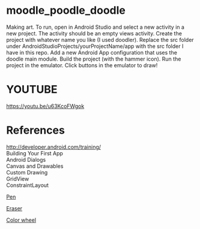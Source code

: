 # moodle_poodle_doodle
Making art.
To run, open in Android Studio and select a new activity in a new project.
The activity should be an empty views activity.
Create the project with whatever name you like (I used doodler).
Replace the src folder under AndroidStudioProjects/yourProjectName/app
with the src folder I have in this repo.
Add a new Android App configuration that uses the doodle main module.
Build the project (with the hammer icon).
Run the project in the emulator.
Click buttons in the emulator to draw!
# YOUTUBE
https://youtu.be/u63KcoFWgok
# References
http://developer.android.com/training/ \
Building Your First App \
Android Dialogs \
Canvas and Drawables \
Custom Drawing \
GridView \
ConstraintLayout

[Pen](https://www.google.com/imgres?q=pen%20icon&imgurl=https%3A%2F%2Fcdn-icons-png.flaticon.com%2F512%2F176%2F176318.png&imgrefurl=https%3A%2F%2Fwww.flaticon.com%2Ffree-icon%2Fpen_176318&docid=0XGlpewrtiEv3M&tbnid=fphDTEvch-3w5M&vet=12ahUKEwjC3c_s3oqKAxVHFFkFHancFioQM3oECB0QAA..i&w=512&h=512&hcb=2&ved=2ahUKEwjC3c_s3oqKAxVHFFkFHancFioQM3oECB0QAA)

[Eraser](https://www.google.com/imgres?q=eraser%20icon&imgurl=https%3A%2F%2Fcdn-icons-png.flaticon.com%2F512%2F254%2F254686.png&imgrefurl=https%3A%2F%2Fwww.flaticon.com%2Ffree-icon%2Feraser_254686&docid=vodXtc08sSSUKM&tbnid=GUHj4JA6ul7RxM&vet=12ahUKEwj1nfb83oqKAxX3FFkFHYRBNWgQM3oECB0QAA..i&w=512&h=512&hcb=2&ved=2ahUKEwj1nfb83oqKAxX3FFkFHYRBNWgQM3oECB0QAA)

[Color wheel](https://www.google.com/imgres?q=color%20wheel%20icon&imgurl=https%3A%2F%2Fcdn-icons-png.flaticon.com%2F512%2F574%2F574974.png&imgrefurl=https%3A%2F%2Fwww.flaticon.com%2Ffree-icon%2Fcolor-wheel_574974&docid=-U7jAiRQT6BwvM&tbnid=bCiRkxGWJr_LkM&vet=12ahUKEwiHmKON34qKAxVXLFkFHXTdINgQM3oECBUQAA..i&w=512&h=512&hcb=2&ved=2ahUKEwiHmKON34qKAxVXLFkFHXTdINgQM3oECBUQAA)

